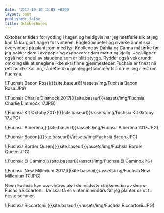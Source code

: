 ```yaml
---
date: '2017-10-10 13:08 +0200'
layout: post
published: false
title: Oktoberhagen
---
```


Oktober er tiden for rydding i hagen og heldigvis har jeg høstferie slik at jeg kan få klargjort hagen for vinteren: Engletrompeter og diverse annet skal overvintres på planterom med lys. Knollene av Dahlia og Canna må tørke før jeg pakker dem i avispapir og oppbevarer dem mørkt og kjølig. Jeg klipper også ned endel av staudene som er blitt stygge. Rydder også vekk rundt omkring slik at sneglene ikke skal finne gjemmesteder.
Fuchsia er finest nå rett før de skal inn, så dette blogginnlegget kommer til å dreie seg mest om Fuchsia.

![Fuchsia Bacon Rosa]({{site.baseurl}}/assets/img/Fuchsia Bacon Rosa.JPG)

![Fuchsia Charlie Dimmock 2017]({{site.baseurl}}/assets/img/Fuchsia Charlie Dimmock 17.JPG)

![Fuchsia Kit Oxtoby 2017]({{site.baseurl}}/assets/img/Fuchsia Kit Oxtoby 17.JPG)

![Fuchsia Albertina]({{site.baseurl}}/assets/img/Fuchsia Albertina 2017.JPG)

![Fuchsia Bacon]({{site.baseurl}}/assets/img/Fuchsia Bacon.JPG)

![Fuchsia Border Queen]({{site.baseurl}}/assets/img/Fuchsia Border  Queen.JPG)

![Fuchsia El Camino]({{site.baseurl}}/assets/img/Fuchsia El Camino.JPG)

![Fuchsia New Millenium 2017]({{site.baseurl}}/assets/img/Fuchsia New Millenium 17.JPG)


Noen Fuchsia kan overvintres ute i de mildeste strøkene. En av dem er Fuchsia Riccartonii. De skal få en vinter innendørs før jeg planter de ut til neste sommer.

![Fuchsia Riccartonii]({{site.baseurl}}/assets/img/Fuchsia Riccartonii.JPG)

